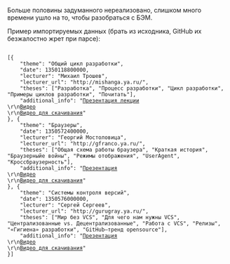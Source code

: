 Больше половины задуманного нереализовано, слишком много времени ушло на то, чтобы разобраться с БЭМ.

Пример импортируемых данных (брать из исходника, GitHub их безжалостно жрет при парсе):
<pre><code>
[{
    "theme": "Общий цикл разработки",
    "date": 1350118800000,
    "lecturer": "Михаил Трошев",
    "lecturer_url": "http://mishanga.ya.ru/",
    "theses": ["Разработка", "Процесс разработки", "Цикл разработки", "Примеры циклов разработки", "Почитать"],
    "additional_info": "<a href=\"http://yadi.sk/d/VDsJ4ZUBiq6u\">Презентация лекции</a><br />\r\n<a href=\"http://static.video.yandex.ru/lite/ya-events/yb1ix4ck06.4829\">Видео</a><br />\r\n<a href=\"http://yadi.sk/d/Lr0Y4WO606jTc\">Видео для скачивания</a>"
}, {
    "theme": "Браузеры",
    "date": 1350572400000,
    "lecturer": "Георгий Мостоловица",
    "lecturer_url": "http://gfranco.ya.ru/",
    "theses": ["Общая схема работы браузера", "Краткая история", "Браузерныйе войны", "Режимы отображения", "UserAgent", "Кроссбраузерность"],
    "additional_info": "<a href=\"http://yadi.sk/d/-VjNYqjTqTca\">Презентация</a><br />\r\n<a href=\"http://static.video.yandex.ru/lite/ya-events/hvbwev4zfw.3829\">Видео</a><br />\r\n<a href=\"http://yadi.sk/d/NMOTG5lEqZdM\">Видео для скачивания</a>"
}, {
    "theme": "Системы контроля версий",
    "date": 1350576000000,
    "lecturer": "Сергей Сергеев",
    "lecturer_url": "http://gurugray.ya.ru/",
    "theses": ["Мир без VCS", "Для чего нам нужны VCS", "Централизованные vs. Децентрализованные", "Работа с VCS", "Релизы", "«Гигиена» разработки", "GitHub—тренд opensource"],
    "additional_info": "<a href=\"http://yadi.sk/d/a7aY8YXjr-hs\">Презентация</a><br />\r\n<a href=\"http://static.video.yandex.ru/lite/ya-events/udxty33q8y.4106\">Видео</a><br />\r\n<a href=\"http://yadi.sk/d/Ujsir9QwqZeA\">Видео для скачивания</a>"
}]
</code></pre>
